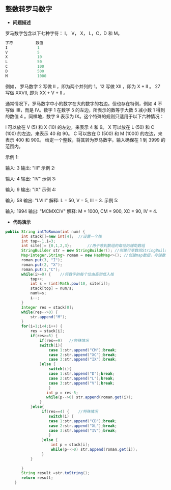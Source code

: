 ## 整数转罗马数字

- **问题描述**

罗马数字包含以下七种字符： I， V， X， L，C，D 和 M。

```c
字符          数值
I             1
V             5
X             10
L             50
C             100
D             500
M             1000
```


例如， 罗马数字 2 写做 II ，即为两个并列的 1。12 写做 XII ，即为 X + II 。 27 写做  XXVII, 即为 XX + V + II 。

通常情况下，罗马数字中小的数字在大的数字的右边。但也存在特例，例如 4 不写做 IIII，而是 IV。数字 1 在数字 5 的左边，所表示的数等于大数 5 减小数 1 得到的数值 4 。同样地，数字 9 表示为 IX。这个特殊的规则只适用于以下六种情况：

I 可以放在 V (5) 和 X (10) 的左边，来表示 4 和 9。
X 可以放在 L (50) 和 C (100) 的左边，来表示 40 和 90。 
C 可以放在 D (500) 和 M (1000) 的左边，来表示 400 和 900。
给定一个整数，将其转为罗马数字。输入确保在 1 到 3999 的范围内。

示例 1:

输入: 3
输出: "III"
示例 2:

输入: 4
输出: "IV"
示例 3:

输入: 9
输出: "IX"
示例 4:

输入: 58
输出: "LVIII"
解释: L = 50, V = 5, III = 3.
示例 5:

输入: 1994
输出: "MCMXCIV"
解释: M = 1000, CM = 900, XC = 90, IV = 4.

- **代码演示**

```java
public String intToRoman(int num) {
       int stack[]=new int[4];	//设置一个栈
	   int top=-1,i=3;
	   int site[]= {0,1,2,3};		//用于等到数组的每位的辅助数组
	   StringBuilder str = new StringBuilder();	//创建可变数组StringBuilder类
	   Map<Integer,String> roman = new HashMap<>();	//创建map数组，存储数字和其对应的罗马数字
	   roman.put(3, "I");
	   roman.put(2, "X");
	   roman.put(1,"C");
	   while(i>=0) {	//将数字的每个位由高到低入栈
		   top++;
		   int s = (int)Math.pow(10, site[i]);
		   stack[top] = num/s;
		   num%=s;
		   i--;
	   }
	   Integer res = stack[0];
	   while(res-->0) {
		   str.append("M");	
	   }
	   for(i=1;i<4;i++) {
		   res = stack[i];
		   if(res>=5) {
			   if(res==9)	//特殊情况
			   switch(i){
				   case 1:str.append("CM");break;
				   case 2:str.append("XC");break;
				   case 3:str.append("IX");break;
			   }else {
				   switch(i){
				   case 1:str.append("D");break;
				   case 2:str.append("L");break;
				   case 3:str.append("V");break;
				   }	 
				  int p = res-5;
				  while(p-->0) str.append(roman.get(i));  
			   }
		   }else{
			    if(res==4) {	//特殊情况
				   switch(i) {
				   case 1:str.append("CD");break;
				   case 2:str.append("XL");break;
				   case 3:str.append("IV");break;
				   }
				}else {
					int p = stack[i];
					while(p-->0) str.append(roman.get(i));
				}
		   }  
		  
       }
	   String result =str.toString();
	   return result;
    }
```

